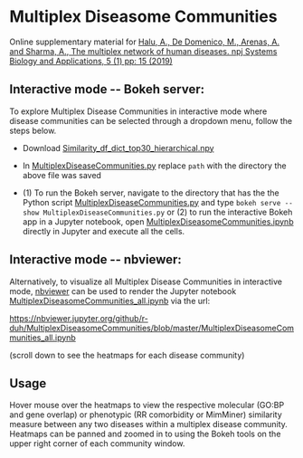 # Multiplex Diseasome Communities

Online supplementary material for [Halu, A., De Domenico, M., Arenas, A. and Sharma, A., The multiplex network of human diseases. npj Systems Biology and Applications, 5 (1) pp: 15 (2019)](https://www.nature.com/articles/s41540-019-0092-5)

## Interactive mode -- Bokeh server:
To explore Multiplex Disease Communities in interactive mode where disease communities can be selected through a dropdown menu, follow the steps below.

- Download [Similarity_df_dict_top30_hierarchical.npy](https://github.com/r-duh/MultiplexDiseasomeCommunities/blob/master/Similarity_df_dict_top30_hierarchical.npy)

- In [MultiplexDiseaseCommunities.py](https://github.com/r-duh/MultiplexDiseasomeCommunities/blob/master/MultiplexDiseaseCommunities.py) replace `path` with the directory the above file was saved

- (1) To run the Bokeh server, navigate to the directory that has the the Python script [MultiplexDiseaseCommunities.py](https://github.com/r-duh/MultiplexDiseasomeCommunities/blob/master/MultiplexDiseaseCommunities.py) and type `bokeh serve --show MultiplexDiseaseCommunities.py` or (2) to run the interactive Bokeh app in a Jupyter notebook, open [MultiplexDiseasomeCommunities.ipynb](https://github.com/r-duh/MultiplexDiseasomeCommunities/blob/master/MultiplexDiseasomeCommunities.ipynb) directly in Jupyter and execute all the cells.


## Interactive mode -- nbviewer:
Alternatively, to visualize all Multiplex Disease Communities in interactive mode, [nbviewer](https://nbviewer.jupyter.org/) can be used to render the Jupyter notebook [MultiplexDiseasomeCommunities_all.ipynb](https://github.com/r-duh/MultiplexDiseasomeCommunities/blob/master/MultiplexDiseasomeCommunities_all.ipynb) via the url:

https://nbviewer.jupyter.org/github/r-duh/MultiplexDiseasomeCommunities/blob/master/MultiplexDiseasomeCommunities_all.ipynb

(scroll down to see the heatmaps for each disease community)

## Usage
Hover mouse over the heatmaps to view the respective molecular (GO:BP and gene overlap) or phenotypic (RR comorbidity or MimMiner) similarity measure between any two diseases within a multiplex disease community. Heatmaps can be panned and zoomed in to using the Bokeh tools on the upper right corner of each community window.

